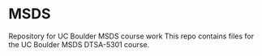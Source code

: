 # MSDS
Repository for UC Boulder MSDS course work
This repo contains files for the UC Boulder MSDS DTSA-5301 course.
